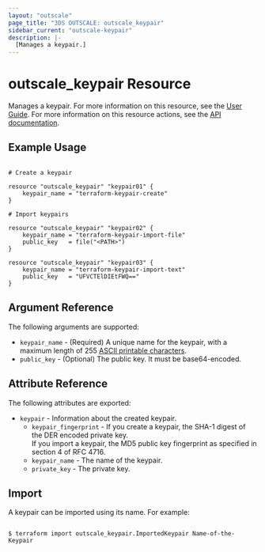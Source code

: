 ```yaml
---
layout: "outscale"
page_title: "3DS OUTSCALE: outscale_keypair"
sidebar_current: "outscale-keypair"
description: |-
  [Manages a keypair.]
---
```


# outscale_keypair Resource

Manages a keypair.
For more information on this resource, see the [User Guide](https://wiki.outscale.net/display/EN/About+Keypairs).
For more information on this resource actions, see the [API documentation](https://docs.outscale.com/api#3ds-outscale-api-keypair).

## Example Usage

```hcl

# Create a keypair

resource "outscale_keypair" "keypair01" {
	keypair_name = "terraform-keypair-create"
}

# Import keypairs

resource "outscale_keypair" "keypair02" {
	keypair_name = "terraform-keypair-import-file"
	public_key   = file("<PATH>")
}

resource "outscale_keypair" "keypair03" {
	keypair_name = "terraform-keypair-import-text"
	public_key   = "UFVCTElDIEtFWQ=="
}

```

## Argument Reference

The following arguments are supported:

* `keypair_name` - (Required) A unique name for the keypair, with a maximum length of 255 [ASCII printable characters](https://en.wikipedia.org/wiki/ASCII#Printable_characters).
* `public_key` - (Optional) The public key. It must be base64-encoded.

## Attribute Reference

The following attributes are exported:

* `keypair` - Information about the created keypair.
  * `keypair_fingerprint` - If you create a keypair, the SHA-1 digest of the DER encoded private key.<br />
If you import a keypair, the MD5 public key fingerprint as specified in section 4 of RFC 4716.
  * `keypair_name` - The name of the keypair.
  * `private_key` - The private key.


## Import

A keypair can be imported using its name. For example:

```hcl

$ terraform import outscale_keypair.ImportedKeypair Name-of-the-Keypair

```